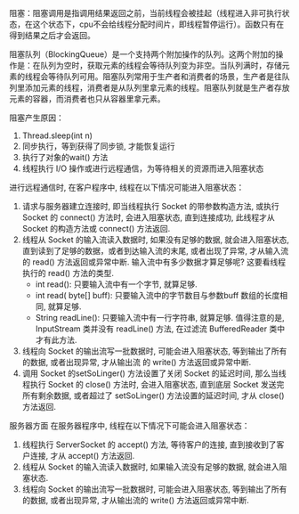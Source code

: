阻塞：阻塞调用是指调用结果返回之前，当前线程会被挂起（线程进入非可执行状态，在这个状态下，cpu不会给线程分配时间片，即线程暂停运行）。函数只有在得到结果之后才会返回。

阻塞队列（BlockingQueue）是一个支持两个附加操作的队列。这两个附加的操作是：在队列为空时，获取元素的线程会等待队列变为非空。当队列满时，存储元素的线程会等待队列可用。阻塞队列常用于生产者和消费者的场景，生产者是往队列里添加元素的线程，消费者是从队列里拿元素的线程。阻塞队列就是生产者存放元素的容器，而消费者也只从容器里拿元素。

阻塞产生原因：
1. Thread.sleep(int n)
2. 同步执行，等到获得了同步锁, 才能恢复运行
3. 执行了对象的wait() 方法
4. 线程执行 I/O 操作或进行远程通信，为等待相关的资源而进入阻塞状态

进行远程通信时, 在客户程序中, 线程在以下情况可能进入阻塞状态：
1. 请求与服务器建立连接时, 即当线程执行 Socket 的带参数构造方法, 或执行 Socket 的 connect() 方法时, 会进入阻塞状态, 直到连接成功, 此线程才从 Socket 的构造方法或 connect() 方法返回.
2. 线程从 Socket 的输入流读入数据时, 如果没有足够的数据, 就会进入阻塞状态, 直到读到了足够的数据，或者到达输入流的末尾, 或者出现了异常, 才从输入流的 read() 方法返回或异常中断. 输入流中有多少数据才算足够呢? 这要看线程执行的 read() 方法的类型.
	+ int read(): 只要输入流中有一个字节, 就算足够.
	+ int read( byte[] buff): 只要输入流中的字节数目与参数buff 数组的长度相同, 就算足够.
	+ String readLine(): 只要输入流中有一行字符串, 就算足够. 值得注意的是, InputStream 类并没有 readLine() 方法, 在过滤流 BufferedReader 类中才有此方法.
3. 线程向 Socket 的输出流写一批数据时, 可能会进入阻塞状态, 等到输出了所有的数据, 或者出现异常, 才从输出流 的 write() 方法返回或异常中断.
4. 调用 Socket 的setSoLinger() 方法设置了关闭 Socket 的延迟时间, 那么当线程执行 Socket 的 close() 方法时, 会进入阻塞状态, 直到底层 Socket 发送完所有剩余数据, 或者超过了 setSoLinger() 方法设置的延迟时间, 才从 close() 方法返回.

服务器方面
在服务器程序中, 线程在以下情况下可能会进入阻塞状态：
1. 线程执行 ServerSocket 的 accept() 方法, 等待客户的连接, 直到接收到了客户连接, 才从 accept() 方法返回.
2. 线程从 Socket 的输入流读入数据时, 如果输入流没有足够的数据, 就会进入阻塞状态.
3. 线程向 Socket 的输出流写一批数据时, 可能会进入阻塞状态, 等到输出了所有的数据, 或者出现异常, 才从输出流的 write() 方法返回或异常中断.
